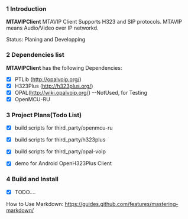 ### 1 Introduction
   **MTAVIPClient**  MTAVIP Client Supports H323 and SIP protocols. MTAVIP means Audio/Video over IP networkd.
   
   Status: Planing and Developping

### 2 Dependencies list
   **MTAVIPClient** has the following Dependencies:
- [x] PTLib (http://opalvoip.org/)
- [x] H323Plus (http://h323plus.org/)
- [x] OPAL(http://wiki.opalvoip.org/) --NotUsed, for Testing
- [x] OpenMCU-RU

### 3 Project Plans(Todo List)
- [x] build scripts for third_party/openmcu-ru
- [x] build scripts for third_party/h323plus
- [x] build scripts for third_party/opal-voip
- [x] demo for Android OpenH323Plus Client


### 4 Build and Install
- [x] TODO....

How to Use Markdown:
https://guides.github.com/features/mastering-markdown/
